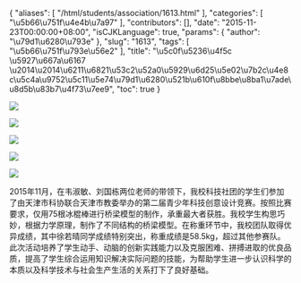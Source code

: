 {
    "aliases": [
        "/html/students/association/1613.html"
    ],
    "categories": [
        "\u5b66\u751f\u4e4b\u7a97"
    ],
    "contributors": [],
    "date": "2015-11-23T00:00:00+08:00",
    "isCJKLanguage": true,
    "params": {
        "author": "\u79d1\u6280\u793e"
    },
    "slug": "1613",
    "tags": [
        "\u5b66\u751f\u793e\u56e2"
    ],
    "title": "\u5c0f\u5236\u4f5c  \u5927\u667a\u6167 \u2014\u2014\u6211\u6821\u53c2\u52a0\u5929\u6d25\u5e02\u7b2c\u4e8c\u5c4a\u9752\u5c11\u5e74\u79d1\u6280\u521b\u610f\u8bbe\u8ba1\u7ade\u8d5b\u83b7\u4f73\u7ee9",
    "toc": true
}

![](https://cdn.tfls.online/mirror/full/baf94e0916aad927905f75254959312b3ec7602c.jpg)




![](https://cdn.tfls.online/mirror/full/6f9d3ffdd1052357a8f3561993988b515984b664.jpg)




![](https://cdn.tfls.online/mirror/full/2d67ff5dbaad98537078ad601ec9a6f61457408c.jpg)




![](https://cdn.tfls.online/mirror/full/8fd4b74649105b8cbbc6c65746d0cd8d13a5c277.jpg)




![](https://cdn.tfls.online/mirror/full/d8b7616c20b33ec864685771535f205a10b41a22.jpg)







2015年11月，在韦淑敏、刘国栋两位老师的带领下，我校科技社团的学生们参加了由天津市科协联合天津市教委举办的第二届青少年科技创意设计竞赛。按照比赛要求，仅用75根冰棍棒进行桥梁模型的制作，承重最大者获胜。我校学生构思巧妙，根据力学原理，制作了不同结构的桥梁模型。在称重环节中，我校团队取得优异成绩，其中徐若晴同学成绩特别突出，称重成绩是58.5kg，超过其他参赛队。此次活动培养了学生动手、动脑的创新实践能力以及克服困难、拼搏进取的优良品质，提高了学生综合运用知识解决实际问题的技能，为帮助学生进一步认识科学的本质以及科学技术与社会生产生活的关系打下了良好基础。




  




